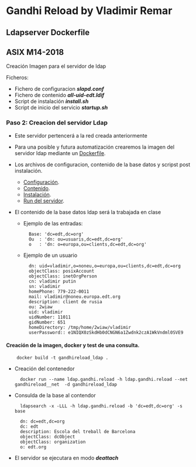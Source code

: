 # Gandhi Reload by Vladimir Remar
## Ldapserver Dockerfile
## ASIX M14-2018

Creación Imagen para el servidor de ldap

Ficheros: 

- Fichero de configuracion ***slapd.conf***
- Fichero de contenido ***all-uid-edt.ldif***
- Script de instalación ***install.sh***
- Script de inicio del servicio ***startup.sh***

### Paso 2: Creacion del servidor Ldap

- Este servidor pertencerá a la red creada anteriormente

- Para una posible y futura automatización crearemos la imagen del servidor
ldap mediante un [Dockerfile](https://gitlab.com/vladimir-remar/Gandhi.Reload/blob/master/Documentacion/ModoBasico/ServerLdap/Dockerfile).

- Los archivos de configuracion, contenido de la base datos y scripst post
instalación.
	
	- [Configuración](https://gitlab.com/vladimir-remar/Gandhi.Reload/blob/master/Documentacion/ModoBasico/ServerLdap/slapd.conf).
	- [Contenido](https://gitlab.com/vladimir-remar/Gandhi.Reload/blob/master/Documentacion/ModoBasico/ServerLdap/all-uid-edt.ldif).
	- [Instalación](https://gitlab.com/vladimir-remar/Gandhi.Reload/blob/master/Documentacion/ModoBasico/ServerLdap/install.sh).
	- [Run del servidor](https://gitlab.com/vladimir-remar/Gandhi.Reload/blob/master/Documentacion/ModoBasico/ServerLdap/startup.sh).
	
- El contenido de la base datos ldap será la trabajada en clase
	
	- Ejemplo de las entradas:

			Base: 'dc=edt,dc=org'
			Ou  : 'dn: ou=usuaris,dc=edt,dc=org'
			o   : 'dn: o=europa,ou=clients,dc=edt,dc=org'
	
	- Ejemplo de un usuario
		
	        dn: uid=vladimir,o=noneu,o=europa,ou=clients,dc=edt,dc=org
	        objectClass: posixAccount
	        objectClass: inetOrgPerson
	        cn: vladimir putin
	        sn: vladimir
	        homePhone: 779-222-0011
	        mail: vladimir@noneu.europa.edt.org
	        description: client de rusia
	        ou: 2wiaw
	        uid: vladimir
	        uidNumber: 11011
	        gidNumber: 651
	        homeDirectory: /tmp/home/2wiaw/vladimir
	        userPassword:: e1NIQX0zSkdHb0dCNGN6a1Zwdnk2czA1WkVndml0SVE9

#### Creación de la imagen, docker y test de una consulta.
		
		docker build -t gandhireload_ldap .
		
- Creación del contenedor

		docker run --name ldap.gandhi.reload -h ldap.gandhi.reload --net gandhireload__net  -d gandhireload_ldap

- Consulda de la base al contendor

		ldapsearch -x -LLL -h ldap.gandhi.reload -b 'dc=edt,dc=org' -s base
		
		dn: dc=edt,dc=org
		dc: edt
		description: Escola del treball de Barcelona
		objectClass: dcObject
		objectClass: organization
		o: edt.org

- El servidor se ejecutara en modo ***deattach***